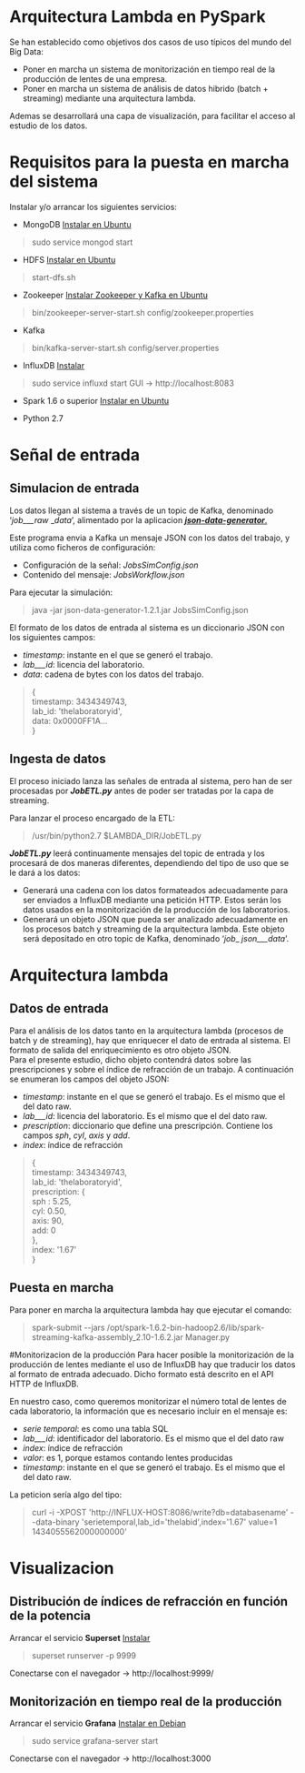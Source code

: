 # Arquitectura Lambda en PySpark
Se han establecido como objetivos dos casos de uso típicos del mundo del Big Data:

* Poner en marcha un sistema de monitorización en tiempo real de la producción de lentes de una empresa.
* Poner en marcha un sistema de análisis de datos hibrido (batch + streaming) mediante una arquitectura lambda.

Ademas se desarrollará una capa de visualización, para facilitar el acceso al estudio de los datos.

# Requisitos para la puesta en marcha del sistema
Instalar y/o arrancar los siguientes servicios:

* MongoDB [Instalar en Ubuntu](https://docs.mongodb.com/manual/tutorial/install-mongodb-on-ubuntu/)
> sudo service mongod start

* HDFS [Instalar en Ubuntu](https://www.digitalocean.com/community/tutorials/how-to-install-hadoop-in-stand-alone-mode-on-ubuntu-16-04)
> start-dfs.sh

* Zookeeper [Instalar Zookeeper y Kafka en Ubuntu](https://devops.profitbricks.com/tutorials/install-and-configure-apache-kafka-on-ubuntu-1604-1/)
> bin/zookeeper-server-start.sh config/zookeeper.properties

* Kafka
>  bin/kafka-server-start.sh config/server.properties

* InfluxDB [Instalar](https://docs.influxdata.com/influxdb/v1.2/introduction/installation/)
> sudo service influxd start
> GUI -> http://localhost:8083

* Spark 1.6 o superior [Instalar en Ubuntu](http://www.informit.com/articles/article.aspx?p=2755929&seqNum=3)

* Python 2.7

# Señal de entrada
## Simulacion de entrada
Los datos llegan al sistema a través de un topic de Kafka, denominado ‘_job___raw_ __data_’, alimentado por la aplicacion [***json-data-generator***.](https://github.com/acesinc/json-data-generator/releases)

Este programa envia a Kafka un mensaje JSON con los datos del trabajo, y utiliza como ficheros de configuración:

* Configuración de la señal: _JobsSimConfig.json_
* Contenido del mensaje: _JobsWorkflow.json_

Para ejecutar la simulación:
> java -jar json-data-generator-1.2.1.jar JobsSimConfig.json

El formato de los datos de entrada al sistema es un diccionario JSON con los siguientes campos:   

* _timestamp_: instante en el que se generó el trabajo.  
* _lab___id_: licencia del laboratorio.  
* _data_: cadena de bytes con los datos del trabajo. 

> {   
> timestamp: 3434349743,     
> lab_id: 'thelaboratoryid',  
> data: 0x0000FF1A...  
> }

## Ingesta de datos
El proceso iniciado lanza las señales de entrada al sistema, pero han de ser procesadas por ___JobETL.py___ antes de poder ser tratadas por la capa de streaming.

Para lanzar el proceso encargado de la ETL:
> /usr/bin/python2.7 $LAMBDA_DIR/JobETL.py

___JobETL.py___  leerá continuamente mensajes del topic de entrada y los procesará de dos maneras diferentes, dependiendo del tipo de uso que se le dará a los datos:  

* Generará una cadena con los datos formateados adecuadamente para ser enviados a InfluxDB mediante una petición HTTP. Estos serán los datos usados en la monitorización de la producción de los laboratorios.  
* Generará un objeto JSON que pueda ser analizado adecuadamente en los procesos batch y streaming de la arquitectura lambda. Este objeto será depositado en otro topic de Kafka, denominado ‘_job__ _json___data_’.


# Arquitectura lambda
## Datos de entrada
Para el análisis de los datos tanto en la arquitectura lambda (procesos de batch y de streaming), hay que enriquecer el dato de entrada al sistema. El formato de salida del enriquecimiento es otro objeto JSON.  
Para el presente estudio, dicho objeto contendrá datos sobre las prescripciones y sobre el índice de refracción de un trabajo. A continuación se enumeran los campos del objeto JSON:   

* _timestamp_: instante en el que se generó el trabajo. Es el mismo que el del dato raw.  
* _lab___id_: licencia del laboratorio. Es el mismo que el del dato raw.  
* _prescription_: diccionario que define una prescripción. Contiene los campos _sph_, _cyl_, _axis_ y _add_.   
* _index_: índice de refracción

> {   
> timestamp: 3434349743,     
> lab_id: 'thelaboratoryid',   
> prescription: {  
>     sph : 5.25,  
>     cyl: 0.50,  
>     axis: 90,  
>     add: 0  
> },  
> index: '1.67'  
> }

## Puesta en marcha
Para poner en marcha la arquitectura lambda hay que ejecutar el comando:
> spark-submit --jars /opt/spark-1.6.2-bin-hadoop2.6/lib/spark-streaming-kafka-assembly_2.10-1.6.2.jar Manager.py


#Monitorizacion de la producción
Para hacer posible la monitorización de la producción de lentes mediante el uso de InfluxDB hay que traducir los datos al formato de entrada adecuado. Dicho formato está descrito en el API HTTP de InfluxDB. 

En nuestro caso, como queremos monitorizar el número total de lentes de cada laboratorio, la información que es necesario incluir en el mensaje es: 

* _serie temporal_: es como una tabla SQL 
* _lab___id_: identificador del laboratorio. Es el mismo que el del dato raw
* _index_: índice de refracción
* _valor_: es 1, porque estamos contando lentes producidas
* _timestamp_: instante en el que se generó el trabajo. Es el mismo que el del dato raw.

La peticion sería algo del tipo: 

> curl -i -XPOST 'http://INFLUX-HOST:8086/write?db=databasename' --data-binary 'serietemporal,lab_id='thelabid',index='1.67' value=1 1434055562000000000'

# Visualizacion

## Distribución de índices de refracción en función de la potencia

Arrancar el servicio __Superset__ [Instalar](http://airbnb.io/superset/installation.html#)
> superset runserver -p 9999

Conectarse con el navegador -> http://localhost:9999/

## Monitorización en tiempo real de la producción
Arrancar el servicio __Grafana__ [Instalar en Debian](http://docs.grafana.org/installation/debian/)
> sudo service grafana-server start

Conectarse con el navegador -> http://localhost:3000

